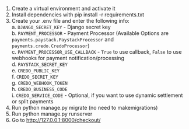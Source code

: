 1. Create a virtual environment and activate it
2. Install dependencies with pip install -r requirements.txt
3. Create your .env file and enter the following info:<br>
   a. `DJANGO_SECRET_KEY` - Django secret key<br>
   b. `PAYMENT_PROCESSOR` - Payment Processor (Available Options are `payments.paystack.PaystackProcessor` and `payments.credo.CredoProcessor`)<br>
   c. `PAYMENT_PROCESSOR_USE_CALLBACK` - `True` to use callback, `False` to use webhooks for payment notification/processing<br>
   d. `PAYSTACK_SECRET_KEY`<br>
   e. `CREDO_PUBLIC_KEY`<br>
   f. `CREDO_SECRET_KEY`<br>
   g. `CREDO_WEBHOOK_TOKEN`<br>
   h. `CREDO_BUSINESS_CODE`<br>
   i. `CREDO_SERVICE_CODE` - Optional, if you want to use dynamic settlement or split payments<br>
5. Run python manage.py migrate (no need to makemigrations)
6. Run python manage.py runserver
7. Go to http://127.0.0.1:8000/checkout/
